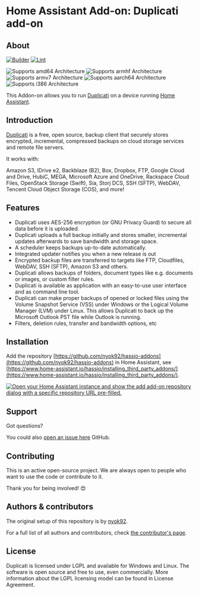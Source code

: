 # Home Assistant Add-on: Duplicati add-on

## About

[![Builder](https://github.com/nyok92/hassio-addons/actions/workflows/builder.yaml/badge.svg?branch=main)](https://github.com/nyok92/hassio-addons/actions/workflows/builder.yaml)
[![Lint](https://github.com/nyok92/hassio-addons/actions/workflows/lint.yaml/badge.svg)](https://github.com/nyok92/hassio-addons/actions/workflows/lint.yaml)

![Supports amd64 Architecture][amd64-shield]
![Supports armhf Architecture][armhf-shield]
![Supports armv7 Architecture][armv7-shield]
![Supports aarch64 Architecture][aarch64-shield]
![Supports i386 Architecture][i386-shield]

This Addon-on allows you to run [Duplicati](https://www.duplicati.com/) on a device running [Home Assistant](https://www.home-assistant.io/).

## Introduction

[Duplicati](https://www.duplicati.com/) is a free, open source, backup client that securely stores encrypted, incremental, compressed backups on cloud storage services and remote file servers.

It works with:

Amazon S3, IDrive e2, Backblaze (B2), Box, Dropbox, FTP, Google Cloud and Drive, HubiC, MEGA, Microsoft Azure and OneDrive, Rackspace Cloud Files, OpenStack Storage (Swift), Sia, Storj DCS, SSH (SFTP), WebDAV, Tencent Cloud Object Storage (COS), and more!

## Features

- Duplicati uses AES-256 encryption (or GNU Privacy Guard) to secure all data before it is uploaded.
- Duplicati uploads a full backup initially and stores smaller, incremental updates afterwards to save bandwidth and storage space.
- A scheduler keeps backups up-to-date automatically.
- Integrated updater notifies you when a new release is out
- Encrypted backup files are transferred to targets like FTP, Cloudfiles, WebDAV, SSH (SFTP), Amazon S3 and others.
- Duplicati allows backups of folders, document types like e.g. documents or images, or custom filter rules.
- Duplicati is available as application with an easy-to-use user interface and as command line tool.
- Duplicati can make proper backups of opened or locked files using the Volume Snapshot Service (VSS) under Windows or the Logical Volume Manager (LVM) under Linux. This allows Duplicati to back up the Microsoft Outlook PST file while Outlook is running.
- Filters, deletion rules, transfer and bandwidth options, etc

## Installation

Add the repository [https://github.com/nyok92/hassio-addons](https://github.com/nyok92/hassio-addons) in Home Assistant, see [https://www.home-assistant.io/hassio/installing_third_party_addons/](https://www.home-assistant.io/hassio/installing_third_party_addons/).

[![Open your Home Assistant instance and show the add add-on repository dialog with a specific repository URL pre-filled.](https://my.home-assistant.io/badges/supervisor_add_addon_repository.svg)](https://my.home-assistant.io/redirect/supervisor_add_addon_repository/?repository_url=https%3A%2F%2Fgithub.com%2Fnyok92%2Fhassio-addons)

## Support

Got questions?

You could also [open an issue here](https://github.com/nyok92/hassio-addons/issues/new/choose) GitHub.

## Contributing

This is an active open-source project. We are always open to people who want to
use the code or contribute to it.

Thank you for being involved! :heart_eyes:

## Authors & contributors

The original setup of this repository is by [nyok92](https://github.com/nyok92).

For a full list of all authors and contributors,
check [the contributor's page](https://github.com/nyok92/hassio-addons/graphs/contributors).

## License

Duplicati is licensed under LGPL and available for Windows and Linux. The software is open source and free to use, even commercially. More information about the LGPL licensing model can be found in License Agreement.

[aarch64-shield]: https://img.shields.io/badge/aarch64-yes-green.svg
[amd64-shield]: https://img.shields.io/badge/amd64-yes-green.svg
[armhf-shield]: https://img.shields.io/badge/armhf-yes-green.svg
[armv7-shield]: https://img.shields.io/badge/armv7-yes-green.svg
[i386-shield]: https://img.shields.io/badge/i386-yes-green.svg
